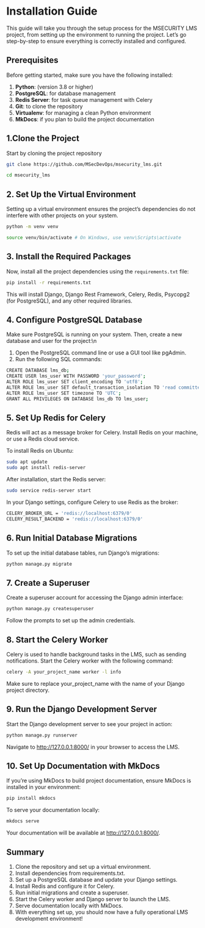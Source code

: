 # Installation Guide

This guide will take you through the setup process for the MSECURITY LMS project, from setting up the environment to running the project. Let’s go step-by-step to ensure everything is correctly installed and configured.

## Prerequisites

Before getting started, make sure you have the following installed:


1. **Python**: (version 3.8 or higher)
2. **PostgreSQL**: for database management
3. **Redis Server**: for task queue management with Celery
4. **Git**:  to clone the repository
5. **Virtualenv**: for managing a clean Python environment
6. **MkDocs**: if you plan to build the project documentation

## 1.Clone the Project
Start by cloning the project repository

```bash
git clone https://github.com/MSecDevOps/msecurity_lms.git
```

```bash
cd msecurity_lms
```

## 2. Set Up the Virtual Environment
Setting up a virtual environment ensures the project’s dependencies do not interfere with other projects on your system.

```bash
python -m venv venv
```

```bash
source venv/bin/activate # On Windows, use venv\Scripts\activate
```  


## 3. Install the Required Packages
Now, install all the project dependencies using the `requirements.txt` file:

```bash
pip install -r requirements.txt
```

This will install Django, Django Rest Framework, Celery, Redis, Psycopg2 (for PostgreSQL), and any other required libraries.


## 4. Configure PostgreSQL Database

Make sure PostgreSQL is running on your system. Then, create a new database and user for the project:\n
1. Open the PostgreSQL command line or use a GUI tool like pgAdmin.
2. Run the following SQL commands:


```bash
CREATE DATABASE lms_db;
CREATE USER lms_user WITH PASSWORD 'your_password';
ALTER ROLE lms_user SET client_encoding TO 'utf8';
ALTER ROLE lms_user SET default_transaction_isolation TO 'read committed';
ALTER ROLE lms_user SET timezone TO 'UTC';
GRANT ALL PRIVILEGES ON DATABASE lms_db TO lms_user;
```
## 5. Set Up Redis for Celery
Redis will act as a message broker for Celery. Install Redis on your machine, or use a Redis cloud service.

To install Redis on Ubuntu:

```bash
sudo apt update
sudo apt install redis-server
```

After installation, start the Redis server:
```bash
sudo service redis-server start
```

In your Django settings, configure Celery to use Redis as the broker:

```bash title="settings.py" linenums="5" 
CELERY_BROKER_URL = 'redis://localhost:6379/0'
CELERY_RESULT_BACKEND = 'redis://localhost:6379/0'
```

## 6. Run Initial Database Migrations
To set up the initial database tables, run Django’s migrations:

```bash
python manage.py migrate
```

## 7. Create a Superuser
Create a superuser account for accessing the Django admin interface:

```bash
python manage.py createsuperuser
```
Follow the prompts to set up the admin credentials.

## 8. Start the Celery Worker
Celery is used to handle background tasks in the LMS, such as sending notifications. Start the Celery worker with the following command:

```bash
celery -A your_project_name worker -l info
```

Make sure to replace your_project_name with the name of your Django project directory.


## 9. Run the Django Development Server
Start the Django development server to see your project in action:

```bash
python manage.py runserver
```

Navigate to http://127.0.0.1:8000/ in your browser to access the LMS.

## 10. Set Up Documentation with MkDocs
If you’re using MkDocs to build project documentation, ensure MkDocs is installed in your environment:

```bash
pip install mkdocs
```


To serve your documentation locally:

```bash
mkdocs serve
```

Your documentation will be available at http://127.0.0.1:8000/.


## Summary

1. Clone the repository and set up a virtual environment.
2. Install dependencies from requirements.txt.
3. Set up a PostgreSQL database and update your Django settings.
4. Install Redis and configure it for Celery.
5. Run initial migrations and create a superuser.
6. Start the Celery worker and Django server to launch the LMS.
7. Serve documentation locally with MkDocs.
8. With everything set up, you should now have a fully operational LMS development environment!








